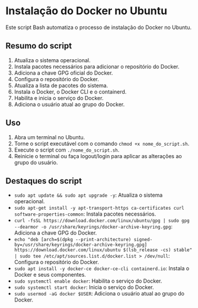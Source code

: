# Instalação do Docker no Ubuntu

Este script Bash automatiza o processo de instalação do Docker no Ubuntu.

## Resumo do script

1. Atualiza o sistema operacional.
2. Instala pacotes necessários para adicionar o repositório do Docker.
3. Adiciona a chave GPG oficial do Docker.
4. Configura o repositório do Docker.
5. Atualiza a lista de pacotes do sistema.
6. Instala o Docker, o Docker CLI e o containerd.
7. Habilita e inicia o serviço do Docker.
8. Adiciona o usuário atual ao grupo do Docker.

## Uso

1. Abra um terminal no Ubuntu.
2. Torne o script executável com o comando `chmod +x nome_do_script.sh`.
3. Execute o script com `./nome_do_script.sh`.
4. Reinicie o terminal ou faça logout/login para aplicar as alterações ao grupo do usuário.

## Destaques do script

- `sudo apt update && sudo apt upgrade -y`: Atualiza o sistema operacional.
- `sudo apt-get install -y apt-transport-https ca-certificates curl software-properties-common`: Instala pacotes necessários.
- `curl -fsSL https://download.docker.com/linux/ubuntu/gpg | sudo gpg --dearmor -o /usr/share/keyrings/docker-archive-keyring.gpg`: Adiciona a chave GPG do Docker.
- `echo "deb [arch=$(dpkg --print-architecture) signed-by=/usr/share/keyrings/docker-archive-keyring.gpg] https://download.docker.com/linux/ubuntu $(lsb_release -cs) stable" | sudo tee /etc/apt/sources.list.d/docker.list > /dev/null`: Configura o repositório do Docker.
- `sudo apt install -y docker-ce docker-ce-cli containerd.io`: Instala o Docker e seus componentes.
- `sudo systemctl enable docker`: Habilita o serviço do Docker.
- `sudo systemctl start docker`: Inicia o serviço do Docker.
- `sudo usermod -aG docker $USER`: Adiciona o usuário atual ao grupo do Docker.
